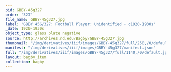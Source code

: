 ```yaml
---
pid: GBBY-45g327
order: '327'
file_name: GBBY-45g327.jpg
label: 'GBBY 45G/327: Football Player: Unidentified - c1920-1930s'
_date: 1920-1930s
object_type: glass plate negative
source: http://archives.nd.edu/Bagby/GBBY-45g327.jpg
thumbnail: "/img/derivatives/iiif/images/GBBY-45g327/full/250,/0/default.jpg"
manifest: "/img/derivatives/iiif/images/GBBY-45g327/manifest.json"
full: "/img/derivatives/iiif/images/GBBY-45g327/full/1140,/0/default.jpg"
layout: bagby_item
collection: bagby
---
```

